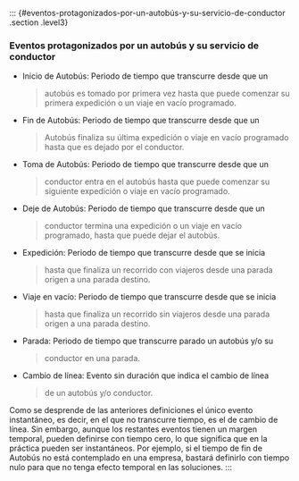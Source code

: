 ::: {#eventos-protagonizados-por-un-autobús-y-su-servicio-de-conductor .section .level3}
### Eventos protagonizados por un autobús y su servicio de conductor

-   Inicio de Autobús: Periodo de tiempo que transcurre desde que un
    > autobús es tomado por primera vez hasta que puede comenzar su
    > primera expedición o un viaje en vacío programado.

-   Fin de Autobús: Periodo de tiempo que transcurre desde que un
    > Autobús finaliza su última expedición o viaje en vacío programado
    > hasta que es dejado por el conductor.

-   Toma de Autobús: Periodo de tiempo que transcurre desde que un
    > conductor entra en el autobús hasta que puede comenzar su
    > siguiente expedición o viaje en vacío programado.

-   Deje de Autobús: Periodo de tiempo que transcurre desde que un
    > conductor termina una expedición o un viaje en vacío programado,
    > hasta que puede dejar el autobús.

-   Expedición: Periodo de tiempo que transcurre desde que se inicia
    > hasta que finaliza un recorrido con viajeros desde una parada
    > origen a una parada destino.

-   Viaje en vacío: Periodo de tiempo que transcurre desde que se inicia
    > hasta que finaliza un recorrido sin viajeros desde una parada
    > origen a una parada destino.

-   Parada: Periodo de tiempo que transcurre parado un autobús y/o su
    > conductor en una parada.

-   Cambio de línea: Evento sin duración que indica el cambio de línea
    > de un autobús y/o conductor.

Como se desprende de las anteriores definiciones el único evento
instantáneo, es decir, en el que no transcurre tiempo, es el de cambio
de línea. Sin embargo, aunque los restantes eventos tienen un margen
temporal, pueden definirse con tiempo cero, lo que significa que en la
práctica pueden ser instantáneos. Por ejemplo, si el tiempo de fin de
Autobús no está contemplado en una empresa, bastará definirlo con tiempo
nulo para que no tenga efecto temporal en las soluciones.
:::
